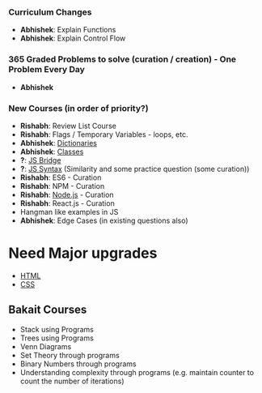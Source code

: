 ### Curriculum Changes
-  **Abhishek**: Explain Functions
- **Abhishek**: Explain Control Flow

### 365 Graded Problems to solve (curation / creation) - One Problem Every Day
- **Abhishek**

### New Courses (in order of priority?)
- **Rishabh**: Review List Course
- **Rishabh**: Flags / Temporary Variables - loops, etc.
- **Abhishek**: [Dictionaries](classes-pdf/dictionary.pdf)
- **Abhishek**: [Classes](classes-pdf/classes.pdf)
- **?**: [JS Bridge](classes-pdf/js1.pdf)
- **?**: [JS Syntax](classes-pdf/js2.pdf) (Similarity and some practice question (some curation))
- **Rishabh**: ES6 - Curation
- **Rishabh**: NPM - Curation
- **Rishabh**: [Node.js](classes-pdf/nodejs.pdf) - Curation
- **Rishabh**: React.js - Curation
- Hangman like examples in JS
-  **Abhishek**: Edge Cases (in existing questions also)

# Need Major upgrades
- [HTML](classes-pdf/html.pdf)
- [CSS](classes-pdf/css.pdf)

## Bakait Courses
- Stack using Programs
- Trees using Programs
- Venn Diagrams
- Set Theory through programs
- Binary Numbers through programs
- Understanding complexity through programs (e.g. maintain counter to count the number of iterations)
